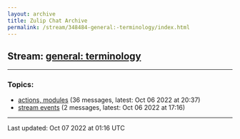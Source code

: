 ```yaml
---
layout: archive
title: Zulip Chat Archive
permalink: /stream/348484-general:-terminology/index.html
---
```


## Stream: [general: terminology](https://mattecapu.github.io/ct-zulip-archive/stream/348484-general:-terminology/index.html)
---

### Topics:

* [actions, modules](topic/topic_actions.2C.20modules.html) (36 messages, latest: Oct 06 2022 at 20:37)
* [stream events](topic/topic_stream.20events.html) (2 messages, latest: Oct 06 2022 at 17:16)

<hr><p>Last updated: Oct 07 2022 at 01:16 UTC</p>